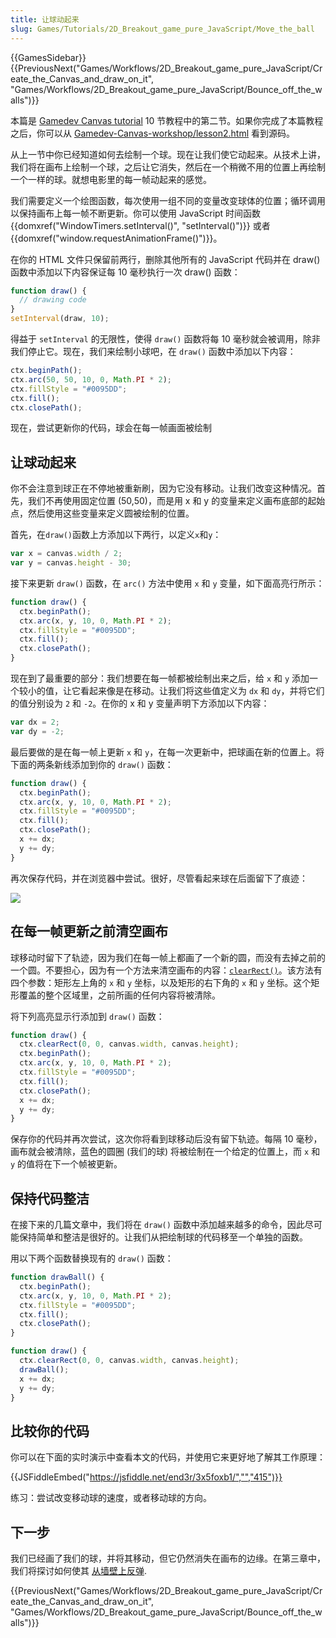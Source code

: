 ```yaml
---
title: 让球动起来
slug: Games/Tutorials/2D_Breakout_game_pure_JavaScript/Move_the_ball
---
```


{{GamesSidebar}}{{PreviousNext("Games/Workflows/2D_Breakout_game_pure_JavaScript/Create_the_Canvas_and_draw_on_it", "Games/Workflows/2D_Breakout_game_pure_JavaScript/Bounce_off_the_walls")}}

本篇是 [Gamedev Canvas tutorial](/zh-CN/docs/Games/Workflows/Breakout_game_from_scratch) 10 节教程中的第二节。如果你完成了本篇教程之后，你可以从 [Gamedev-Canvas-workshop/lesson2.html](https://github.com/end3r/Gamedev-Canvas-workshop/blob/gh-pages/lesson02.html) 看到源码。

从上一节中你已经知道如何去绘制一个球。现在让我们使它动起来。从技术上讲，我们将在画布上绘制一个球，之后让它消失，然后在一个稍微不用的位置上再绘制一个一样的球。就想电影里的每一帧动起来的感觉。

我们需要定义一个绘图函数，每次使用一组不同的变量改变球体的位置；循环调用以保持画布上每一帧不断更新。你可以使用 JavaScript 时间函数 {{domxref("WindowTimers.setInterval()", "setInterval()")}} 或者 {{domxref("window.requestAnimationFrame()")}}。

在你的 HTML 文件只保留前两行，删除其他所有的 JavaScript 代码并在 draw() 函数中添加以下内容保证每 10 毫秒执行一次 draw() 函数：

```js
function draw() {
  // drawing code
}
setInterval(draw, 10);
```

得益于 `setInterval` 的无限性，使得 `draw()` 函数将每 10 毫秒就会被调用，除非我们停止它。现在，我们来绘制小球吧，在 `draw()` 函数中添加以下内容：

```js
ctx.beginPath();
ctx.arc(50, 50, 10, 0, Math.PI * 2);
ctx.fillStyle = "#0095DD";
ctx.fill();
ctx.closePath();
```

现在，尝试更新你的代码，球会在每一帧画面被绘制

## 让球动起来

你不会注意到球正在不停地被重新刷，因为它没有移动。让我们改变这种情况。首先，我们不再使用固定位置 (50,50)，而是用 x 和 y 的变量来定义画布底部的起始点，然后使用这些变量来定义圆被绘制的位置。

首先，在`draw()`函数上方添加以下两行，以定义`x`和`y`：

```js
var x = canvas.width / 2;
var y = canvas.height - 30;
```

接下来更新 `draw()` 函数，在 `arc()` 方法中使用 `x` 和 `y` 变量，如下面高亮行所示：

```js
function draw() {
  ctx.beginPath();
  ctx.arc(x, y, 10, 0, Math.PI * 2);
  ctx.fillStyle = "#0095DD";
  ctx.fill();
  ctx.closePath();
}
```

现在到了最重要的部分：我们想要在每一帧都被绘制出来之后，给 `x` 和 `y` 添加一个较小的值，让它看起来像是在移动。让我们将这些值定义为 `dx` 和 `dy`，并将它们的值分别设为 `2` 和 `-2`。在你的 x 和 y 变量声明下方添加以下内容：

```js
var dx = 2;
var dy = -2;
```

最后要做的是在每一帧上更新 `x` 和 `y`，在每一次更新中，把球画在新的位置上。将下面的两条新线添加到你的 `draw()` 函数：

```js
function draw() {
  ctx.beginPath();
  ctx.arc(x, y, 10, 0, Math.PI * 2);
  ctx.fillStyle = "#0095DD";
  ctx.fill();
  ctx.closePath();
  x += dx;
  y += dy;
}
```

再次保存代码，并在浏览器中尝试。很好，尽管看起来球在后面留下了痕迹：

![](ball-trail.png)

## 在每一帧更新之前清空画布

球移动时留下了轨迹，因为我们在每一帧上都画了一个新的圆，而没有去掉之前的一个圆。不要担心，因为有一个方法来清空画布的内容：[`clearRect()`](/zh-CN/docs/Web/API/CanvasRenderingContext2D/clearRect)。该方法有四个参数：矩形左上角的 `x` 和 `y` 坐标，以及矩形的右下角的 `x` 和 `y` 坐标。这个矩形覆盖的整个区域里，之前所画的任何内容将被清除。

将下列高亮显示行添加到 `draw()` 函数：

```js
function draw() {
  ctx.clearRect(0, 0, canvas.width, canvas.height);
  ctx.beginPath();
  ctx.arc(x, y, 10, 0, Math.PI * 2);
  ctx.fillStyle = "#0095DD";
  ctx.fill();
  ctx.closePath();
  x += dx;
  y += dy;
}
```

保存你的代码并再次尝试，这次你将看到球移动后没有留下轨迹。每隔 10 毫秒，画布就会被清除，蓝色的圆圈 (我们的球) 将被绘制在一个给定的位置上，而 `x` 和 `y` 的值将在下一个帧被更新。

## 保持代码整洁

在接下来的几篇文章中，我们将在 `draw()` 函数中添加越来越多的命令，因此尽可能保持简单和整洁是很好的。让我们从把绘制球的代码移至一个单独的函数。

用以下两个函数替换现有的 `draw()` 函数：

```js
function drawBall() {
  ctx.beginPath();
  ctx.arc(x, y, 10, 0, Math.PI * 2);
  ctx.fillStyle = "#0095DD";
  ctx.fill();
  ctx.closePath();
}

function draw() {
  ctx.clearRect(0, 0, canvas.width, canvas.height);
  drawBall();
  x += dx;
  y += dy;
}
```

## 比较你的代码

你可以在下面的实时演示中查看本文的代码，并使用它来更好地了解其工作原理：

{{JSFiddleEmbed("https://jsfiddle.net/end3r/3x5foxb1/","","415")}}

练习：尝试改变移动球的速度，或者移动球的方向。

## 下一步

我们已经画了我们的球，并将其移动，但它仍然消失在画布的边缘。在第三章中，我们将探讨如何使其 [从墙壁上反弹](/zh-CN/docs/Games/Workflows/Breakout_game_from_scratch/Bounce_off_the_walls).

{{PreviousNext("Games/Workflows/2D_Breakout_game_pure_JavaScript/Create_the_Canvas_and_draw_on_it", "Games/Workflows/2D_Breakout_game_pure_JavaScript/Bounce_off_the_walls")}}
